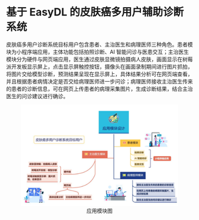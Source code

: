 # 基于 EasyDL 的皮肤癌多用户辅助诊断系统
皮肤癌多用户诊断系统目标用户包含患者、主治医生和病理医师三种角色。患者模块为小程序端应用，主体功能包括拍照诊断、AI 智能问诊与医患交互；主治医生模块分为硬件与网页端应用，医生通过皮肤显微镜拍摄病人皮肤，画面显示在树莓派开发板显示屏上，点击显示屏触控按钮，摄像头在画面录制期间进行图片抓拍，将图片交给模型诊断，预测结果呈现在显示屏上，具体结果分析可在网页端查看，并且根据患者病情决定是否交给病理医师进一步问诊；病理医师接收主治医生传来的患者的诊断信息，可在网页上传患者的病理采集图片，生成诊断结果，结合主治医生的问诊建议进行确诊。
<figure style="text-align: center;">
  <img src="module.png" alt="Module Image" />
  <figcaption>应用模块图</figcaption>
</figure>
